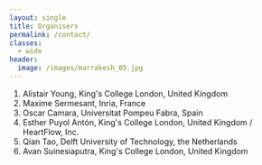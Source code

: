 ```yaml
---
layout: single
title: Organisers
permalink: /contact/
classes:
  - wide
header:
  image: /images/marrakesh_05.jpg
---
```


1. Alistair Young, King's College London, United Kingdom
2. Maxime Sermesant, Inria, France
3. Oscar Camara, Universitat Pompeu Fabra, Spain
4. Esther Puyol Antón, King's College London, United Kingdom / HeartFlow, Inc.
5. Qian Tao, Delft University of Technology, the Netherlands
6. Avan Suinesiaputra, King's College London, United Kingdom

